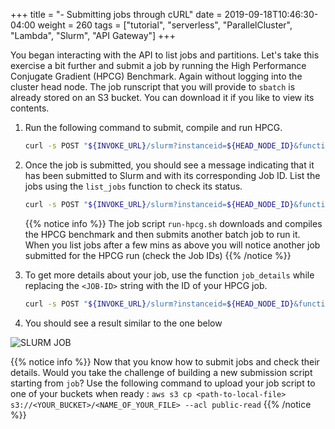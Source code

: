 +++
title = "- Submitting jobs through cURL"
date = 2019-09-18T10:46:30-04:00
weight = 260
tags = ["tutorial", "serverless", "ParallelCluster", "Lambda", "Slurm", "API Gateway"]
+++

You began interacting with the API to list jobs and partitions. Let's take this exercise a bit further and submit a job by running the High Performance Conjugate Gradient (HPCG) Benchmark. Again without logging into the cluster head node. The job runscript that you will provide to `sbatch` is already stored on an S3 bucket. You can download it if you like to view its contents.

1. Run the following command to submit, compile and run HPCG.

     ```bash
     curl -s POST "${INVOKE_URL}/slurm?instanceid=${HEAD_NODE_ID}&function=submit_job&jobscript_location=aws-hpc-workshops/run-hpcg.sh" -H 'submitopts: --job-name=HPCG --partition=compute'
     ```

2. Once the job is submitted, you should see a message indicating that it has been submitted to Slurm and with its corresponding Job ID. List the jobs using the `list_jobs` function to check its status.

      ```bash
      curl -s POST "${INVOKE_URL}/slurm?instanceid=${HEAD_NODE_ID}&function=list_jobs"
      ```
   {{% notice info %}}
   The job script `run-hpcg.sh`  downloads and compiles the HPCG benchmark and then submits another batch job to run it. When you list jobs after a few mins as above you will notice another job submitted for the HPCG run (check the Job IDs)
   {{% /notice %}}


3. To get more details about your job, use the function `job_details` while replacing the `<JOB-ID>` string with the ID of your HPCG job.

      ```bash
      curl -s POST "${INVOKE_URL}/slurm?instanceid=${HEAD_NODE_ID}&function=job_details&jobid=<JOB-ID>" # Specify the JobId in the <JOB-ID> field
      ```

4. You should see a result similar to the one below

![SLURM JOB](/images/serverless/slurm-job-1.png)


{{% notice info %}}
Now that you know how to submit jobs and check their details. Would you take the challenge of building a new submission script starting from `job`? Use the following command to upload your job script to one of your buckets when ready : `aws s3 cp <path-to-local-file> s3://<YOUR_BUCKET>/<NAME_OF_YOUR_FILE> --acl public-read`
{{% /notice %}}
